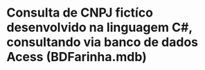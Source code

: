 # Consulta de CNPJ fictíco desenvolvido na linguagem C#, consultando via banco de dados Acess (BDFarinha.mdb)
